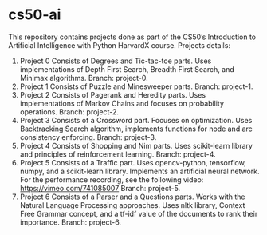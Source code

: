 # cs50-ai
This repository contains projects done as part of the CS50’s Introduction to Artificial Intelligence with Python HarvardX course.
Projects details:
1. Project 0
   Consists of Degrees and Tic-tac-toe parts. Uses implementations of Depth First Search, Breadth First Search, and Minimax algorithms.
   Branch: project-0.
2. Project 1
   Consists of Puzzle and Minesweeper parts.
   Branch: project-1.
3. Project 2
   Consists of Pagerank and Heredity parts. Uses implementations of Markov Chains and focuses on probability operations.
   Branch: project-2.
4. Project 3
   Consists of a Crossword part. Focuses on optimization. Uses Backtracking Search algorithm, implements functions for node and arc consistency enforcing.
   Branch: project-3.
5. Project 4
   Consists of Shopping and Nim parts. Uses scikit-learn library and principles of reinforcement learning.
   Branch: project-4.
6. Project 5
   Consists of a Traffic part. Uses opencv-python, tensorflow, numpy, and a scikit-learn library. Implements an artificial neural network. For the performance recording, see the following video: https://vimeo.com/741085007
   Branch: project-5.
7. Project 6
   Consists of a Parser and a Questions parts. Works with the Natural Language Processing approaches. Uses nltk library, Context Free Grammar concept, and a tf-idf value of the documents to rank their importance.
   Branch: project-6.
   
